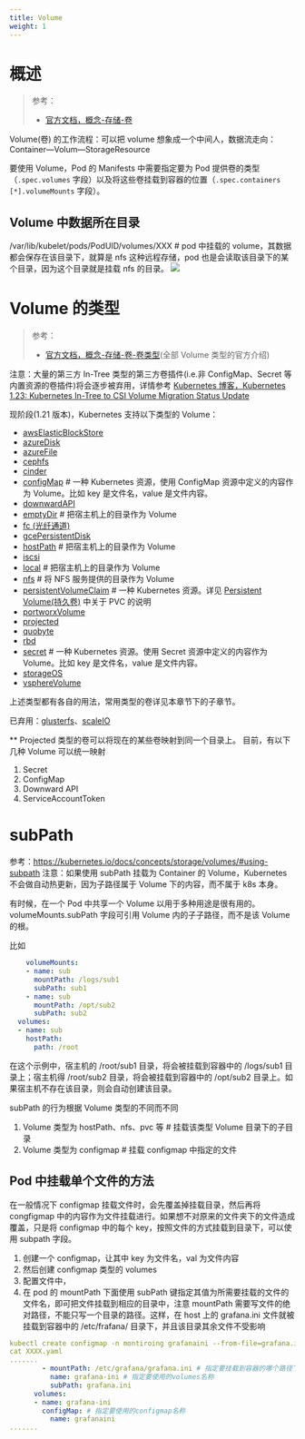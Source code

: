 ```yaml
---
title: Volume
weight: 1
---
```


# 概述

> 参考：
>
> - [官方文档，概念-存储-卷](https://kubernetes.io/docs/concepts/storage/volumes/)

Volume(卷) 的工作流程：可以把 volume 想象成一个中间人，数据流走向：Container—Volum—StorageResource

要使用 Volume，Pod 的 Manifests 中需要指定要为 Pod 提供卷的类型（`.spec.volumes` 字段）以及将这些卷挂载到容器的位置（`.spec.containers [*].volumeMounts` 字段）。

## Volume 中数据所在目录

/var/lib/kubelet/pods/PodUID/volumes/XXX # pod 中挂载的 volume，其数据都会保存在该目录下，就算是 nfs 这种远程存储，pod 也是会读取该目录下的某个目录，因为这个目录就是挂载 nfs 的目录。
![](https://notes-learning.oss-cn-beijing.aliyuncs.com/ymmgaq/1616117653866-393d3afc-56b4-4ad5-b1f1-428a013719d3.jpeg)

# Volume 的类型

> 参考：
>
> - [官方文档，概念-存储-卷-卷类型](https://kubernetes.io/docs/concepts/storage/volumes/#types-of-volumes)(全部 Volume 类型的官方介绍)

注意：大量的第三方 In-Tree 类型的第三方卷插件(i.e.非 ConfigMap、Secret 等内置资源的卷插件)将会逐步被弃用，详情参考 [Kubernetes 博客，Kubernetes 1.23: Kubernetes In-Tree to CSI Volume Migration Status Update](https://kubernetes.io/blog/2021/12/10/storage-in-tree-to-csi-migration-status-update/)

现阶段(1.21 版本)，Kubernetes 支持以下类型的 Volume：

- [awsElasticBlockStore](https://kubernetes.io/zh/docs/concepts/storage/volumes/#awselasticblockstore)
- [azureDisk](https://kubernetes.io/zh/docs/concepts/storage/volumes/#azuredisk)
- [azureFile](https://kubernetes.io/zh/docs/concepts/storage/volumes/#azurefile)
- [cephfs](https://kubernetes.io/zh/docs/concepts/storage/volumes/#cephfs)
- [cinder](https://kubernetes.io/zh/docs/concepts/storage/volumes/#cinder)
- [configMap](https://kubernetes.io/zh/docs/concepts/storage/volumes/#configmap) # 一种 Kubernetes 资源，使用 ConfigMap 资源中定义的内容作为 Volume。比如 key 是文件名，value 是文件内容。
- [downwardAPI](https://kubernetes.io/zh/docs/concepts/storage/volumes/#downwardapi)
- [emptyDir](https://kubernetes.io/zh/docs/concepts/storage/volumes/#emptydir) # 把宿主机上的目录作为 Volume
- [fc (光纤通道)](https://kubernetes.io/zh/docs/concepts/storage/volumes/#fc)
- [gcePersistentDisk](https://kubernetes.io/zh/docs/concepts/storage/volumes/#gcepersistentdisk)
- [hostPath](https://kubernetes.io/zh/docs/concepts/storage/volumes/#hostpath) # 把宿主机上的目录作为 Volume
- [iscsi](https://kubernetes.io/zh/docs/concepts/storage/volumes/#iscsi)
- [local](https://kubernetes.io/zh/docs/concepts/storage/volumes/#local) # 把宿主机上的目录作为 Volume
- [nfs](https://kubernetes.io/zh/docs/concepts/storage/volumes/#nfs) # 将 NFS 服务提供的目录作为 Volume
- [persistentVolumeClaim](https://kubernetes.io/zh/docs/concepts/storage/volumes/#persistentvolumeclaim) # 一种 Kubernetes 资源。详见 [Persistent Volume(持久卷)](/docs/10.云原生/Kubernetes/Kubernetes%20存储/Persistent%20Volume(持久卷)/Persistent%20Volume(持久卷).md) 中关于 PVC 的说明
- [portworxVolume](https://kubernetes.io/zh/docs/concepts/storage/volumes/#portworxvolume)
- [projected](https://kubernetes.io/zh/docs/concepts/storage/volumes/#projected)
- [quobyte](https://kubernetes.io/zh/docs/concepts/storage/volumes/#quobyte)
- [rbd](https://kubernetes.io/zh/docs/concepts/storage/volumes/#rbd)
- [secret](https://kubernetes.io/zh/docs/concepts/storage/volumes/#secret) # 一种 Kubernetes 资源。使用 Secret 资源中定义的内容作为 Volume。比如 key 是文件名，value 是文件内容。
- [storageOS](https://kubernetes.io/zh/docs/concepts/storage/volumes/#storageos)
- [vsphereVolume](https://kubernetes.io/zh/docs/concepts/storage/volumes/#vspherevolume)

上述类型都有各自的用法，常用类型的卷详见本章节下的子章节。

已弃用：[glusterfs](https://kubernetes.io/zh/docs/concepts/storage/volumes/#glusterfs)、[scaleIO](https://kubernetes.io/zh/docs/concepts/storage/volumes/#scaleio)

\*\*
Projected 类型的卷可以将现在的某些卷映射到同一个目录上。
目前，有以下几种 Volume 可以统一映射

1. Secret
2. ConfigMap
3. Downward API
4. ServiceAccountToken

# subPath

参考：<https://kubernetes.io/docs/concepts/storage/volumes/#using-subpath>
注意：如果使用 subPath 挂载为 Container 的 Volume，Kubernetes 不会做自动热更新，因为子路径属于 Volume 下的内容，而不属于 k8s 本身。

有时候，在一个 Pod 中共享一个 Volume 以用于多种用途是很有用的。volumeMounts.subPath 字段可引用 Volume 内的子子路径，而不是该 Volume 的根。

比如

```yaml
    volumeMounts:
    - name: sub
      mountPath: /logs/sub1
      subPath: sub1
    - name: sub
      mountPath: /opt/sub2
      subPath: sub2
  volumes:
  - name: sub
    hostPath:
      path: /root
```

在这个示例中，宿主机的 /root/sub1 目录，将会被挂载到容器中的 /logs/sub1 目录上；宿主机得 /root/sub2 目录，将会被挂载到容器中的 /opt/sub2 目录上。如果宿主机不存在该目录，则会自动创建该目录。

subPath 的行为根据 Volume 类型的不同而不同

1. Volume 类型为 hostPath、nfs、pvc 等 # 挂载该类型 Volume 目录下的子目录
2. Volume 类型为 configmap # 挂载 configmap 中指定的文件

## Pod 中挂载单个文件的方法

在一般情况下 configmap 挂载文件时，会先覆盖掉挂载目录，然后再将 congfigmap 中的内容作为文件挂载进行。如果想不对原来的文件夹下的文件造成覆盖，只是将 configmap 中的每个 key，按照文件的方式挂载到目录下，可以使用 subpath 字段。

1. 创建一个 configmap，让其中 key 为文件名，val 为文件内容
2. 然后创建 configmap 类型的 volumes
3. 配置文件中，
4. 在 pod 的 mountPath 下面使用 subPath 键指定其值为所需要挂载的文件的文件名，即可把文件挂载到相应的目录中，注意 mountPath 需要写文件的绝对路径，不能只写一个目录的路径。这样，在 host 上的 grafana.ini 文件就被挂载到容器中的 /etc/frafana/ 目录下，并且该目录其余文件不受影响

```yaml
kubectl create configmap -n montiroing grafanaini --from-file=grafana.ini
cat XXXX.yaml
.......
        - mountPath: /etc/grafana/grafana.ini # 指定要挂载到容器的哪个路径下
          name: grafana-ini # 指定要使用的volumes名称
          subPath: grafana.ini
      volumes:
      - name: grafana-ini
        configMap: # 指定要使用的configmap名称
          name: grafanaini
.......
```
